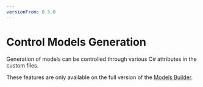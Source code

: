 ```yaml
---
versionFrom: 8.5.0
---
```


# Control Models Generation

Generation of models can be controlled through various C# attributes in the custom files.

These features are only available on the full version of the [Models Builder](https://github.com/zpqrtbnk/Zbu.ModelsBuilder).
